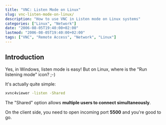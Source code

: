 ```yaml
---
title: "VNC: Listen Mode on Linux"
slug: vnc-listen-mode-on-linux/
description: "How to use VNC in Listen mode on Linux systems"
categories: ["Linux", "Network"]
date: "2006-08-05T19:40:00+02:00"
lastmod: "2006-08-05T19:40:00+02:00"
tags: ["VNC", "Remote Access", "Network", "Linux"]
---
```


## Introduction

Yes, in Windows, listen mode is easy! But on Linux, where is the "Run listening mode" icon? ;-)

It's actually quite simple:

```bash
xvnc4viewer -listen -Shared
```

The "Shared" option allows **multiple users to connect simultaneously**.

On the client side, you need to open incoming port **5500** and you're good to go.
